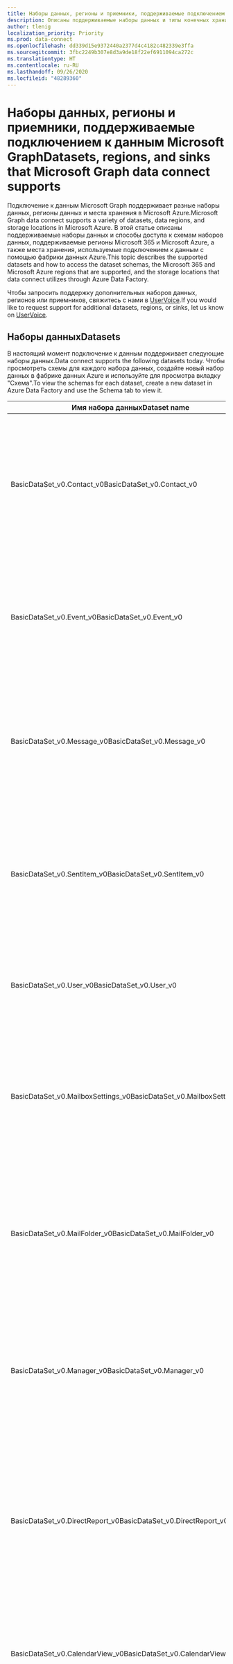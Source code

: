 ```yaml
---
title: Наборы данных, регионы и приемники, поддерживаемые подключением к данным Microsoft Graph
description: Описаны поддерживаемые наборы данных и типы конечных хранилищ, которые можно использовать с подключением к данным Microsoft Graph.
author: tlenig
localization_priority: Priority
ms.prod: data-connect
ms.openlocfilehash: dd339d15e9372440a2377d4c4182c482339e3ffa
ms.sourcegitcommit: 3fbc2249b307e8d3a9de18f22ef6911094ca272c
ms.translationtype: HT
ms.contentlocale: ru-RU
ms.lasthandoff: 09/26/2020
ms.locfileid: "48289360"
---
```

# <a name="datasets-regions-and-sinks-that-microsoft-graph-data-connect-supports"></a><span data-ttu-id="1f5f7-103">Наборы данных, регионы и приемники, поддерживаемые подключением к данным Microsoft Graph</span><span class="sxs-lookup"><span data-stu-id="1f5f7-103">Datasets, regions, and sinks that Microsoft Graph data connect supports</span></span>

<span data-ttu-id="1f5f7-104">Подключение к данным Microsoft Graph поддерживает разные наборы данных, регионы данных и места хранения в Microsoft Azure.</span><span class="sxs-lookup"><span data-stu-id="1f5f7-104">Microsoft Graph data connect supports a variety of datasets, data regions, and storage locations in Microsoft Azure.</span></span> <span data-ttu-id="1f5f7-105">В этой статье описаны поддерживаемые наборы данных и способы доступа к схемам наборов данных, поддерживаемые регионы Microsoft 365 и Microsoft Azure, а также места хранения, используемые подключением к данным с помощью фабрики данных Azure.</span><span class="sxs-lookup"><span data-stu-id="1f5f7-105">This topic describes the supported datasets and how to access the dataset schemas, the Microsoft 365 and Microsoft Azure regions that are supported, and the storage locations that data connect utilizes through Azure Data Factory.</span></span>

<span data-ttu-id="1f5f7-106">Чтобы запросить поддержку дополнительных наборов данных, регионов или приемников, свяжитесь с нами в [UserVoice](https://microsoftgraph.uservoice.com/forums/920506-microsoft-graph-feature-requests?category_id=359581).</span><span class="sxs-lookup"><span data-stu-id="1f5f7-106">If you would like to request support for additional datasets, regions, or sinks, let us know on [UserVoice](https://microsoftgraph.uservoice.com/forums/920506-microsoft-graph-feature-requests?category_id=359581).</span></span>

## <a name="datasets"></a><span data-ttu-id="1f5f7-107">Наборы данных</span><span class="sxs-lookup"><span data-stu-id="1f5f7-107">Datasets</span></span>

<span data-ttu-id="1f5f7-108">В настоящий момент подключение к данным поддерживает следующие наборы данных.</span><span class="sxs-lookup"><span data-stu-id="1f5f7-108">Data connect supports the following datasets today.</span></span> <span data-ttu-id="1f5f7-109">Чтобы просмотреть схемы для каждого набора данных, создайте новый набор данных в фабрике данных Azure и используйте для просмотра вкладку "Схема".</span><span class="sxs-lookup"><span data-stu-id="1f5f7-109">To view the schemas for each dataset, create a new dataset in Azure Data Factory and use the Schema tab to view it.</span></span> 

|<span data-ttu-id="1f5f7-110">Имя набора данных</span><span class="sxs-lookup"><span data-stu-id="1f5f7-110">Dataset name</span></span>|<span data-ttu-id="1f5f7-111">Описание</span><span class="sxs-lookup"><span data-stu-id="1f5f7-111">Description</span></span>|
|-------------|-----------|
|<span data-ttu-id="1f5f7-112">BasicDataSet_v0.Contact_v0</span><span class="sxs-lookup"><span data-stu-id="1f5f7-112">BasicDataSet_v0.Contact_v0</span></span>|<span data-ttu-id="1f5f7-113">Содержит контактные данные из адресной книги каждого пользователя.</span><span class="sxs-lookup"><span data-stu-id="1f5f7-113">Contains contact information from each user's address book.</span></span> <span data-ttu-id="1f5f7-114">Схема для этих объектов напоминает [схему личных контактов Microsoft Graph](/graph/api/resources/contact).</span><span class="sxs-lookup"><span data-stu-id="1f5f7-114">The schema for these entities resembles the [Microsoft Graph personal contacts schema](/graph/api/resources/contact).</span></span>| 
|<span data-ttu-id="1f5f7-115">BasicDataSet_v0.Event_v0</span><span class="sxs-lookup"><span data-stu-id="1f5f7-115">BasicDataSet_v0.Event_v0</span></span>|<span data-ttu-id="1f5f7-116">Содержит события из календаря каждого пользователя.</span><span class="sxs-lookup"><span data-stu-id="1f5f7-116">Contains the events in each user's calendar.</span></span> <span data-ttu-id="1f5f7-117">Схема для этих объектов напоминает [схему событий календаря Microsoft Graph](/graph/api/resources/event).</span><span class="sxs-lookup"><span data-stu-id="1f5f7-117">The schema for these entities resembles the [Microsoft Graph calendar events schema](/graph/api/resources/event).</span></span>| 
|<span data-ttu-id="1f5f7-118">BasicDataSet_v0.Message_v0</span><span class="sxs-lookup"><span data-stu-id="1f5f7-118">BasicDataSet_v0.Message_v0</span></span>|<span data-ttu-id="1f5f7-119">Содержит сообщение из почтового ящика каждого пользователя.</span><span class="sxs-lookup"><span data-stu-id="1f5f7-119">Contains the message in each user's mailbox.</span></span> <span data-ttu-id="1f5f7-120">Схема для этих объектов напоминает [схему сообщений Microsoft Graph](/graph/api/resources/message).</span><span class="sxs-lookup"><span data-stu-id="1f5f7-120">The schema for these entities resembles the [Microsoft Graph messages schema](/graph/api/resources/message).</span></span>| 
|<span data-ttu-id="1f5f7-121">BasicDataSet_v0.SentItem_v0</span><span class="sxs-lookup"><span data-stu-id="1f5f7-121">BasicDataSet_v0.SentItem_v0</span></span>|<span data-ttu-id="1f5f7-122">Содержит сообщения, отправленные из почтового ящика каждого пользователя.</span><span class="sxs-lookup"><span data-stu-id="1f5f7-122">Contains the messages sent from each user's mailbox.</span></span> <span data-ttu-id="1f5f7-123">Схема для этих объектов напоминает [схему сообщений Microsoft Graph](/graph/api/resources/message).</span><span class="sxs-lookup"><span data-stu-id="1f5f7-123">The schema for these entities resembles the [Microsoft Graph messages schema](/graph/api/resources/message).</span></span>| 
|<span data-ttu-id="1f5f7-124">BasicDataSet_v0.User_v0</span><span class="sxs-lookup"><span data-stu-id="1f5f7-124">BasicDataSet_v0.User_v0</span></span>|<span data-ttu-id="1f5f7-125">Содержит сведения о пользователе (DisplayName, UserPrincipalName и т. д.).</span><span class="sxs-lookup"><span data-stu-id="1f5f7-125">Contains user information (DisplayName, UserPrincipalName, and so on).</span></span>| 
|<span data-ttu-id="1f5f7-126">BasicDataSet_v0.MailboxSettings_v0</span><span class="sxs-lookup"><span data-stu-id="1f5f7-126">BasicDataSet_v0.MailboxSettings_v0</span></span>|<span data-ttu-id="1f5f7-127">Содержит параметры почтового ящика каждого пользователя.</span><span class="sxs-lookup"><span data-stu-id="1f5f7-127">Contains the mailbox settings of each user.</span></span> <span data-ttu-id="1f5f7-128">Схема для этих объектов соответствует [схеме параметров почтового ящика Microsoft Graph](/graph/api/resources/mailboxsettings?view=graph-rest-1.0).</span><span class="sxs-lookup"><span data-stu-id="1f5f7-128">The schema for these entities corresponds to the [Microsoft Graph mailbox settings schema](/graph/api/resources/mailboxsettings?view=graph-rest-1.0).</span></span>| 
|<span data-ttu-id="1f5f7-129">BasicDataSet_v0.MailFolder_v0</span><span class="sxs-lookup"><span data-stu-id="1f5f7-129">BasicDataSet_v0.MailFolder_v0</span></span>|<span data-ttu-id="1f5f7-130">Содержит папки почты из почтового ящика каждого пользователя.</span><span class="sxs-lookup"><span data-stu-id="1f5f7-130">Contains the mail folders from each user's mailbox.</span></span> <span data-ttu-id="1f5f7-131">Схема для этих объектов соответствует [схеме папок почты Microsoft Graph](/graph/api/resources/mailfolder).</span><span class="sxs-lookup"><span data-stu-id="1f5f7-131">The schema for these entities corresponds to the [Microsoft Graph mail folders schema](/graph/api/resources/mailfolder).</span></span>|
|<span data-ttu-id="1f5f7-132">BasicDataSet_v0.Manager_v0</span><span class="sxs-lookup"><span data-stu-id="1f5f7-132">BasicDataSet_v0.Manager_v0</span></span>|<span data-ttu-id="1f5f7-133">Содержит сведения о пользователе для руководителя каждого пользователя.</span><span class="sxs-lookup"><span data-stu-id="1f5f7-133">Contains user information for the manager of each user.</span></span> <span data-ttu-id="1f5f7-134">Схема для этих объектов соответствует [схеме пользователей Microsoft Graph](/graph/api/resources/user).</span><span class="sxs-lookup"><span data-stu-id="1f5f7-134">The schema for these entities corresponds to [Microsoft Graph user schema](/graph/api/resources/user).</span></span>|
|<span data-ttu-id="1f5f7-135">BasicDataSet_v0.DirectReport_v0</span><span class="sxs-lookup"><span data-stu-id="1f5f7-135">BasicDataSet_v0.DirectReport_v0</span></span>|<span data-ttu-id="1f5f7-136">Содержит сведения о сотрудниках, находящихся в непосредственном подчинении каждого пользователя.</span><span class="sxs-lookup"><span data-stu-id="1f5f7-136">Contains user information about the employees that directly report to each user.</span></span> <span data-ttu-id="1f5f7-137">Схема для этих объектов соответствует [схеме пользователей Microsoft Graph](/graph/api/resources/user).</span><span class="sxs-lookup"><span data-stu-id="1f5f7-137">The schema for these entities corresponds to the [Microsoft Graph user schema](/graph/api/resources/user).</span></span>|
|<span data-ttu-id="1f5f7-138">BasicDataSet_v0.CalendarView_v0</span><span class="sxs-lookup"><span data-stu-id="1f5f7-138">BasicDataSet_v0.CalendarView_v0</span></span>|<span data-ttu-id="1f5f7-139">Содержит события. Схема для этих объектов соответствует [схеме пользователей Microsoft Graph](https://developer.microsoft.com/graph/docs/api-reference/v1.0/resources/events).</span><span class="sxs-lookup"><span data-stu-id="1f5f7-139">Contains the events  The schema for these entities corresponds to the [Microsoft Graph user schema](https://developer.microsoft.com/graph/docs/api-reference/v1.0/resources/events).</span></span>|
|<span data-ttu-id="1f5f7-140">BasicDataSet_v0.User_v1</span><span class="sxs-lookup"><span data-stu-id="1f5f7-140">BasicDataSet_v0.User_v1</span></span>|<span data-ttu-id="1f5f7-141">Эта таблица содержит сведения о пользователе.</span><span class="sxs-lookup"><span data-stu-id="1f5f7-141">This table contains user information.</span></span> <span data-ttu-id="1f5f7-142">Схема для этих объектов соответствует [схеме пользователей Microsoft Graph](/graph/api/resources/user).</span><span class="sxs-lookup"><span data-stu-id="1f5f7-142">The schema for these entities corresponds to the [Microsoft Graph user schema](/graph/api/resources/user).</span></span>|
|<span data-ttu-id="1f5f7-143">BasicDataSet_v0.Contact_v1</span><span class="sxs-lookup"><span data-stu-id="1f5f7-143">BasicDataSet_v0.Contact_v1</span></span>|<span data-ttu-id="1f5f7-144">Содержит контактные данные из адресной книги каждого пользователя.</span><span class="sxs-lookup"><span data-stu-id="1f5f7-144">Contains contact information from each user's address book.</span></span> <span data-ttu-id="1f5f7-145">Схема для этих объектов соответствует [схеме личных контактов Microsoft Graph](/graph/api/resources/contact).</span><span class="sxs-lookup"><span data-stu-id="1f5f7-145">The schema for these entities corresponds to the [Microsoft Graph personal contacts schema](/graph/api/resources/contact).</span></span>|
|<span data-ttu-id="1f5f7-146">BasicDataSet_v0.Event_v1</span><span class="sxs-lookup"><span data-stu-id="1f5f7-146">BasicDataSet_v0.Event_v1</span></span>|<span data-ttu-id="1f5f7-147">Содержит события из календаря каждого пользователя.</span><span class="sxs-lookup"><span data-stu-id="1f5f7-147">Contains the events in each user's calendar.</span></span> <span data-ttu-id="1f5f7-148">Схема для этих объектов соответствует [схеме событий календаря Microsoft Graph](/graph/api/resources/event).</span><span class="sxs-lookup"><span data-stu-id="1f5f7-148">The schema for these entities corresponds to the [Microsoft Graph calendar events schema](/graph/api/resources/event).</span></span>|
|<span data-ttu-id="1f5f7-149">BasicDataSet_v0.Message_v1</span><span class="sxs-lookup"><span data-stu-id="1f5f7-149">BasicDataSet_v0.Message_v1</span></span>|<span data-ttu-id="1f5f7-150">Содержит сообщение из почтового ящика каждого пользователя.</span><span class="sxs-lookup"><span data-stu-id="1f5f7-150">Contains the message in each user's mailbox.</span></span> <span data-ttu-id="1f5f7-151">Схема для этих объектов соответствует [схеме сообщений Microsoft Graph](/graph/api/resources/message).</span><span class="sxs-lookup"><span data-stu-id="1f5f7-151">The schema for these entities corresponds to the [Microsoft Graph messages schema](/graph/api/resources/message).</span></span>|
|<span data-ttu-id="1f5f7-152">BasicDataSet_v0.SentItem_v1</span><span class="sxs-lookup"><span data-stu-id="1f5f7-152">BasicDataSet_v0.SentItem_v1</span></span>|<span data-ttu-id="1f5f7-153">Содержит сообщение, отправленное из почтового ящика каждого пользователя.</span><span class="sxs-lookup"><span data-stu-id="1f5f7-153">Contains the message sent from each user's mailbox.</span></span> <span data-ttu-id="1f5f7-154">Схема для этих объектов соответствует [схеме сообщений Microsoft Graph](/graph/api/resources/message).</span><span class="sxs-lookup"><span data-stu-id="1f5f7-154">The schema for these entities corresponds to the [Microsoft Graph messages schema](/graph/api/resources/message).</span></span>|

## <a name="regions"></a><span data-ttu-id="1f5f7-155">Регионы</span><span class="sxs-lookup"><span data-stu-id="1f5f7-155">Regions</span></span>

<span data-ttu-id="1f5f7-156">Подключение к данным поддерживает извлечение данных из множества разных регионов Microsoft 365.</span><span class="sxs-lookup"><span data-stu-id="1f5f7-156">Data connect supports extracting data from a variety of different Microsoft 365 regions.</span></span> <span data-ttu-id="1f5f7-157">Чтобы успешно перенести данные из центра обработки данных Microsoft 365 в свое хранилище Microsoft Azure, экземпляр фабрики данных Azure и место хранения Azure должны быть сопоставлены с поддерживаемым регионом для расположения данных Microsoft 365.</span><span class="sxs-lookup"><span data-stu-id="1f5f7-157">To successfully move data from the Microsoft 365 data center into your Microsoft Azure storage, the Azure Data Factory instance and the Azure storage location must both map to a supported region for the location of the Microsoft 365 data.</span></span> <span data-ttu-id="1f5f7-158">В следующей таблице указаны поддерживаемые регионы Microsoft 365 и соответствующие регионы Azure, необходимые для перемещения данных.</span><span class="sxs-lookup"><span data-stu-id="1f5f7-158">The following table indicates which Microsoft 365 regions are supported and the corresponding Azure regions required for data movement.</span></span> 

| <span data-ttu-id="1f5f7-159">Регион Office</span><span class="sxs-lookup"><span data-stu-id="1f5f7-159">Office region</span></span>                    | <span data-ttu-id="1f5f7-160">Регион Azure</span><span class="sxs-lookup"><span data-stu-id="1f5f7-160">Azure region</span></span>                                |
|----------------------------------|---------------------------------------------|
| <span data-ttu-id="1f5f7-161">**Северная Америка**</span><span class="sxs-lookup"><span data-stu-id="1f5f7-161">**North America**</span></span>                | <span data-ttu-id="1f5f7-162">Восток США</span><span class="sxs-lookup"><span data-stu-id="1f5f7-162">East US</span></span><br/><span data-ttu-id="1f5f7-163">Восток США 2</span><span class="sxs-lookup"><span data-stu-id="1f5f7-163">East US 2</span></span><br/><span data-ttu-id="1f5f7-164">Центр США</span><span class="sxs-lookup"><span data-stu-id="1f5f7-164">Central US</span></span><br/><span data-ttu-id="1f5f7-165">Центральный север США</span><span class="sxs-lookup"><span data-stu-id="1f5f7-165">North Central US</span></span><br/><span data-ttu-id="1f5f7-166">Центральный юг США</span><span class="sxs-lookup"><span data-stu-id="1f5f7-166">South Central US</span></span><br/><span data-ttu-id="1f5f7-167">Центральный запад США</span><span class="sxs-lookup"><span data-stu-id="1f5f7-167">West Central US</span></span><br/><span data-ttu-id="1f5f7-168">Запад США</span><span class="sxs-lookup"><span data-stu-id="1f5f7-168">West US</span></span><br/><span data-ttu-id="1f5f7-169">Запад США 2</span><span class="sxs-lookup"><span data-stu-id="1f5f7-169">West US 2</span></span>|
| <span data-ttu-id="1f5f7-170">**Европа**</span><span class="sxs-lookup"><span data-stu-id="1f5f7-170">**Europe**</span></span>                       | <span data-ttu-id="1f5f7-171">Северная Европа</span><span class="sxs-lookup"><span data-stu-id="1f5f7-171">North Europe</span></span><br/><span data-ttu-id="1f5f7-172">Западная Европа</span><span class="sxs-lookup"><span data-stu-id="1f5f7-172">West Europe</span></span>|
| <span data-ttu-id="1f5f7-173">**Азиатско-Тихоокеанский регион**</span><span class="sxs-lookup"><span data-stu-id="1f5f7-173">**Asia-Pacific**</span></span>                 | <span data-ttu-id="1f5f7-174">Восточная Азия</span><span class="sxs-lookup"><span data-stu-id="1f5f7-174">East Asia</span></span><br/><span data-ttu-id="1f5f7-175">Юго-Восточная Азия</span><span class="sxs-lookup"><span data-stu-id="1f5f7-175">Southeast Asia</span></span>|
| <span data-ttu-id="1f5f7-176">**Австралия**</span><span class="sxs-lookup"><span data-stu-id="1f5f7-176">**Australia**</span></span>                    | <span data-ttu-id="1f5f7-177">Восток Австралии</span><span class="sxs-lookup"><span data-stu-id="1f5f7-177">Australia East</span></span><br/><span data-ttu-id="1f5f7-178">Юго-восток Австралии</span><span class="sxs-lookup"><span data-stu-id="1f5f7-178">Australia Southeast</span></span>|

## <a name="sinks"></a><span data-ttu-id="1f5f7-179">Приемники</span><span class="sxs-lookup"><span data-stu-id="1f5f7-179">Sinks</span></span>

<span data-ttu-id="1f5f7-180">Приемники — это выходное расположение, используемое фабрикой данных для размещения данных в хранилище Azure.</span><span class="sxs-lookup"><span data-stu-id="1f5f7-180">Sinks are the output location Data Factory uses to place data in Azure storage.</span></span> <span data-ttu-id="1f5f7-181">Подключение к данным поддерживает следующие типы приемных хранилищ:</span><span class="sxs-lookup"><span data-stu-id="1f5f7-181">Data connect supports the following sink storage types:</span></span>

- <span data-ttu-id="1f5f7-182">Azure Data Lake Storage 2-го поколения</span><span class="sxs-lookup"><span data-stu-id="1f5f7-182">Azure Data Lake Storage Gen 2</span></span>
- <span data-ttu-id="1f5f7-183">Хранилище BLOB-объектов Azure</span><span class="sxs-lookup"><span data-stu-id="1f5f7-183">Azure Storage Blob</span></span>
- <span data-ttu-id="1f5f7-184">Azure Data Lake Storage 1-го поколения</span><span class="sxs-lookup"><span data-stu-id="1f5f7-184">Azure Data Lake Storage Gen 1</span></span>

<span data-ttu-id="1f5f7-185">К приемникам применяются следующие характеристики:</span><span class="sxs-lookup"><span data-stu-id="1f5f7-185">The following characteristics apply to sinks:</span></span> 

- <span data-ttu-id="1f5f7-186">Формат выходных файлов: строки JSON.</span><span class="sxs-lookup"><span data-stu-id="1f5f7-186">The output files will be of format JSON lines.</span></span> <span data-ttu-id="1f5f7-187">Выходной формат является фиксированным, и его изменение не поддерживается.</span><span class="sxs-lookup"><span data-stu-id="1f5f7-187">The output format is fixed and there is no support for modifying the format of the output.</span></span> <span data-ttu-id="1f5f7-188">Однако вы можете использовать фабрику данных Azure для копирования результата конвейера подключения к данным в другой механизм хранения (например, в базу данных Azure SQL).</span><span class="sxs-lookup"><span data-stu-id="1f5f7-188">However, you can use Azure Data Factory to copy the result of a data connect pipeline into another storage mechanism (such as Azure SQL DB).</span></span>
- <span data-ttu-id="1f5f7-189">Проверка подлинности субъекта-службы является единственным поддерживаемым механизмом проверки подлинности для всех типов приемников при выполнении копирования с использованием Microsoft 365 в качестве источника.</span><span class="sxs-lookup"><span data-stu-id="1f5f7-189">Service Principal authentication is the only supported authentication mechanism for all sink types in a copy activity with Microsoft 365 as the source.</span></span>
- <span data-ttu-id="1f5f7-190">При использовании хранилища BLOB-объектов Azure в качестве приемника нужно убедиться, что у вашего приложения есть доступ участника данных хранилища BLOB-объектов к расположению хранилища BLOB-объектов Azure.</span><span class="sxs-lookup"><span data-stu-id="1f5f7-190">When using Azure Storage Blob as the sink, you must ensure that your application has Storage Blob Data Contributor access to the Azure Storage Blob location.</span></span>

## <a name="next-steps"></a><span data-ttu-id="1f5f7-191">Дальнейшие действия</span><span class="sxs-lookup"><span data-stu-id="1f5f7-191">Next Steps</span></span>

<span data-ttu-id="1f5f7-192">Дополнительные сведения о создании конвейеров подключения к данным в рамках фабрики данных Azure см. в [документации по соединителю Office 365 фабрики данных Azure](/azure/data-factory/connector-office-365).</span><span class="sxs-lookup"><span data-stu-id="1f5f7-192">For more information about how to create data connect pipelines as a part of an Azure Data Factory, see the [Azure Data Factory Office 365 connector documentation](/azure/data-factory/connector-office-365).</span></span>